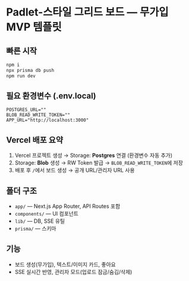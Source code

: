 # Padlet-스타일 그리드 보드 — 무가입 MVP 템플릿

## 빠른 시작
```bash
npm i
npx prisma db push
npm run dev
```

## 필요 환경변수 (.env.local)
```
POSTGRES_URL=""
BLOB_READ_WRITE_TOKEN=""
APP_URL="http://localhost:3000"
```

## Vercel 배포 요약
1) Vercel 프로젝트 생성 → Storage: **Postgres** 연결 (환경변수 자동 추가)  
2) Storage: **Blob** 생성 → RW Token 발급 → `BLOB_READ_WRITE_TOKEN`에 저장  
3) 배포 후 `/`에서 보드 생성 → 공개 URL/관리자 URL 사용

## 폴더 구조
- `app/` — Next.js App Router, API Routes 포함
- `components/` — UI 컴포넌트
- `lib/` — DB, SSE 유틸
- `prisma/` — 스키마

## 기능
- 보드 생성(무가입), 텍스트/이미지 카드, 좋아요
- SSE 실시간 반영, 관리자 모드(업로드 잠금/숨김/삭제)
